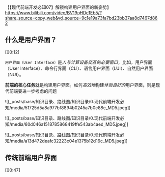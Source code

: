 【【现代前端开发必知07】解锁构建用户界面的新姿势】 https://www.bilibili.com/video/BV19pHDe1Eb5/?share_source=copy_web&vd_source=9c1e19a73fa7bd23bb37aa8d7467d862


## 什么是用户界面？
[00:12]

`用户界面（User Interface）`是*人与计算设备交互的必要窗口*，比如，用户界面（User Interface）、命令行界面（CLI）、语言用户界面（LUI）、自然用户界面（NUI）。

**前端的核心任务**就是构建用户界面。如何*高效地*构建*体验良好的*用户界面，则是现代前端要进一步考虑的问题

![[_posts/base/知识目录、路线图/知识目录/0.现代前端开发必知/media/51725d5a8a977bf8894b0245a7b0c88e_MD5.jpeg]]

![[_posts/base/知识目录、路线图/知识目录/0.现代前端开发必知/media/80d046a1518785868419ffe543ab4aed_MD5.jpeg]]

![[_posts/base/知识目录、路线图/知识目录/0.现代前端开发必知/media/a13d472deafc32223c04e1375b12d16c_MD5.jpeg]]


## 传统前端用户界面
[00:47]






